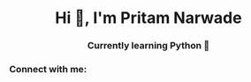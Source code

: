 <h1 align="center">Hi 👋, I'm Pritam Narwade</h1>
<h3 align="center">Currently learning Python 🐍</h3>

<h3 align="left">Connect with me:</h3>
<p align="left">
</p>

<!--
**Pritamn11/Pritamn11** is a ✨ _special_ ✨ repository because its `README.md` (this file) appears on your GitHub profile.

Here are some ideas to get you started:

- 🔭 I’m currently working on ...
- 🌱 I’m currently learning ...
- 👯 I’m looking to collaborate on ...
- 🤔 I’m looking for help with ...
- 💬 Ask me about ...
- 📫 How to reach me: ...
- 😄 Pronouns: ...
- ⚡ Fun fact: ...
-->
